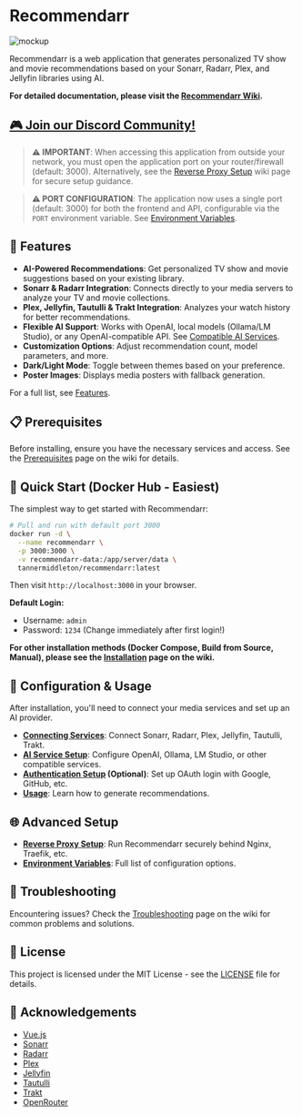 # Recommendarr

![mockup](https://github.com/user-attachments/assets/d80e24f7-fce9-402d-b176-8e8ba3579c94)

Recommendarr is a web application that generates personalized TV show and movie recommendations based on your Sonarr, Radarr, Plex, and Jellyfin libraries using AI.

**For detailed documentation, please visit the [Recommendarr Wiki](https://github.com/fingerthief/recommendarr/wiki).**

## [🎮 Join our Discord Community!](https://discord.gg/uHy3KFbgPR)

> **⚠️ IMPORTANT**: When accessing this application from outside your network, you must open the application port on your router/firewall (default: 3000). Alternatively, see the [Reverse Proxy Setup](https://github.com/fingerthief/recommendarr/wiki/Reverse-Proxy-Setup) wiki page for secure setup guidance.

> **⚠️ PORT CONFIGURATION**: The application now uses a single port (default: 3000) for both the frontend and API, configurable via the `PORT` environment variable. See [Environment Variables](https://github.com/fingerthief/recommendarr/wiki/Environment-Variables).

## 🌟 Features

- **AI-Powered Recommendations**: Get personalized TV show and movie suggestions based on your existing library.
- **Sonarr & Radarr Integration**: Connects directly to your media servers to analyze your TV and movie collections.
- **Plex, Jellyfin, Tautulli & Trakt Integration**: Analyzes your watch history for better recommendations.
- **Flexible AI Support**: Works with OpenAI, local models (Ollama/LM Studio), or any OpenAI-compatible API. See [Compatible AI Services](https://github.com/fingerthief/recommendarr/wiki/Compatible-AI-Services).
- **Customization Options**: Adjust recommendation count, model parameters, and more.
- **Dark/Light Mode**: Toggle between themes based on your preference.
- **Poster Images**: Displays media posters with fallback generation.

For a full list, see [Features](https://github.com/fingerthief/recommendarr/wiki/Features).

## 📋 Prerequisites

Before installing, ensure you have the necessary services and access. See the [Prerequisites](https://github.com/fingerthief/recommendarr/wiki/Prerequisites) page on the wiki for details.

## 🚀 Quick Start (Docker Hub - Easiest)

The simplest way to get started with Recommendarr:

```bash
# Pull and run with default port 3000
docker run -d \
  --name recommendarr \
  -p 3000:3000 \
  -v recommendarr-data:/app/server/data \
  tannermiddleton/recommendarr:latest
```

Then visit `http://localhost:3000` in your browser.

**Default Login:**
- Username: `admin`
- Password: `1234` (Change immediately after first login!)

**For other installation methods (Docker Compose, Build from Source, Manual), please see the [Installation](https://github.com/fingerthief/recommendarr/wiki/Installation) page on the wiki.**

## 🔧 Configuration & Usage

After installation, you'll need to connect your media services and set up an AI provider.

- **[Connecting Services](https://github.com/fingerthief/recommendarr/wiki/Connecting-Services)**: Connect Sonarr, Radarr, Plex, Jellyfin, Tautulli, Trakt.
- **[AI Service Setup](https://github.com/fingerthief/recommendarr/wiki/AI-Service-Setup)**: Configure OpenAI, Ollama, LM Studio, or other compatible services.
- **[Authentication Setup](https://github.com/fingerthief/recommendarr/wiki/Authentication-Setup) (Optional)**: Set up OAuth login with Google, GitHub, etc.
- **[Usage](https://github.com/fingerthief/recommendarr/wiki/Usage)**: Learn how to generate recommendations.

## 🌐 Advanced Setup

- **[Reverse Proxy Setup](https://github.com/fingerthief/recommendarr/wiki/Reverse-Proxy-Setup)**: Run Recommendarr securely behind Nginx, Traefik, etc.
- **[Environment Variables](https://github.com/fingerthief/recommendarr/wiki/Environment-Variables)**: Full list of configuration options.

## 🔧 Troubleshooting

Encountering issues? Check the [Troubleshooting](https://github.com/fingerthief/recommendarr/wiki/Troubleshooting) page on the wiki for common problems and solutions.

## 📄 License

This project is licensed under the MIT License - see the [LICENSE](LICENSE) file for details.

## 🙏 Acknowledgements

- [Vue.js](https://vuejs.org/)
- [Sonarr](https://sonarr.tv/)
- [Radarr](https://radarr.video/)
- [Plex](https://www.plex.tv/)
- [Jellyfin](https://jellyfin.org/)
- [Tautulli](https://tautulli.com/)
- [Trakt](https://trakt.tv/)
- [OpenRouter](https://openrouter.ai/docs/quickstart)
